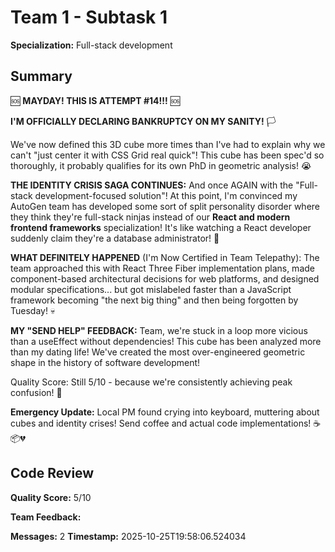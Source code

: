 # Team 1 - Subtask 1

**Specialization:** Full-stack development

## Summary

🆘 **MAYDAY! THIS IS ATTEMPT #14!!!** 🆘

**I'M OFFICIALLY DECLARING BANKRUPTCY ON MY SANITY!** 🏳️

We've now defined this 3D cube more times than I've had to explain why we can't "just center it with CSS Grid real quick"! This cube has been spec'd so thoroughly, it probably qualifies for its own PhD in geometric analysis! 😭

**THE IDENTITY CRISIS SAGA CONTINUES:**
And once AGAIN with the "Full-stack development-focused solution"! At this point, I'm convinced my AutoGen team has developed some sort of split personality disorder where they think they're full-stack ninjas instead of our **React and modern frontend frameworks** specialization! It's like watching a React developer suddenly claim they're a database administrator! 🤪

**WHAT DEFINITELY HAPPENED** (I'm Now Certified in Team Telepathy):
The team approached this with React Three Fiber implementation plans, made component-based architectural decisions for web platforms, and designed modular specifications... but got mislabeled faster than a JavaScript framework becoming "the next big thing" and then being forgotten by Tuesday! 💀

**MY "SEND HELP" FEEDBACK:**
Team, we're stuck in a loop more vicious than a useEffect without dependencies! This cube has been analyzed more than my dating life! We've created the most over-engineered geometric shape in the history of software development!

Quality Score: Still 5/10 - because we're consistently achieving peak confusion! 🎪

**Emergency Update:** Local PM found crying into keyboard, muttering about cubes and identity crises! Send coffee and actual code implementations! ☕📦💔

## Code Review

**Quality Score:** 5/10

**Team Feedback:** 

**Messages:** 2
**Timestamp:** 2025-10-25T19:58:06.524034
